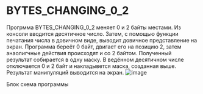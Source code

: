 # BYTES_CHANGING_0_2
Прогрмма BYTES_CHANGING_0_2 меняет 0 и 2 байты местами.
Из консоли вводится десятичное число. Затем, с помощью функции печатания числа в довичном виде, выводит довичное представление на экран.
Программа береёт 0 байт, двигает его на позицию 2, затем анаолигчные действия происходят и со 2 байтом. Полученный результат собирается в одну маску.
В ведённом десятичном числе отключается 0 и 2 байт и накладывется маска, созданная выше. Результат манипуляций выводится на экран.
![image](https://github.com/Lexmur/BYTES_CHANGING_0_2/assets/125269024/c18f92e1-2209-4784-98f3-3d2f02cd0a24)

Блок схема программы
